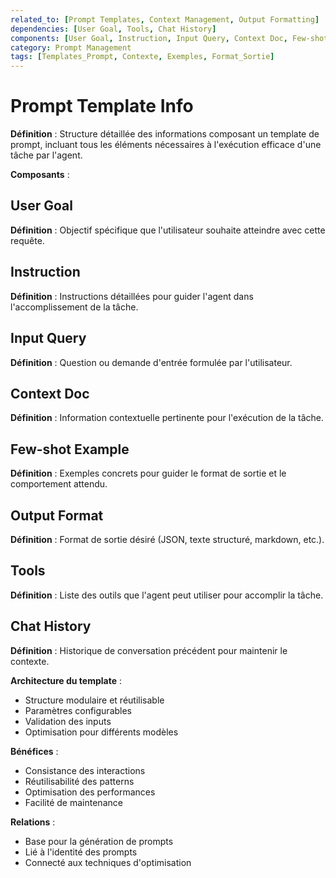 ```yaml
---
related_to: [Prompt Templates, Context Management, Output Formatting]
dependencies: [User Goal, Tools, Chat History]
components: [User Goal, Instruction, Input Query, Context Doc, Few-shot Example, Output Format, Tools, Chat History]
category: Prompt Management
tags: [Templates_Prompt, Contexte, Exemples, Format_Sortie]
---
```


# Prompt Template Info

**Définition** : Structure détaillée des informations composant un template de prompt, incluant tous les éléments nécessaires à l'exécution efficace d'une tâche par l'agent.

**Composants** :

## User Goal
**Définition** : Objectif spécifique que l'utilisateur souhaite atteindre avec cette requête.

## Instruction
**Définition** : Instructions détaillées pour guider l'agent dans l'accomplissement de la tâche.

## Input Query
**Définition** : Question ou demande d'entrée formulée par l'utilisateur.

## Context Doc
**Définition** : Information contextuelle pertinente pour l'exécution de la tâche.

## Few-shot Example
**Définition** : Exemples concrets pour guider le format de sortie et le comportement attendu.

## Output Format
**Définition** : Format de sortie désiré (JSON, texte structuré, markdown, etc.).

## Tools
**Définition** : Liste des outils que l'agent peut utiliser pour accomplir la tâche.

## Chat History
**Définition** : Historique de conversation précédent pour maintenir le contexte.

**Architecture du template** :
- Structure modulaire et réutilisable
- Paramètres configurables
- Validation des inputs
- Optimisation pour différents modèles

**Bénéfices** :
- Consistance des interactions
- Réutilisabilité des patterns
- Optimisation des performances
- Facilité de maintenance

**Relations** :
- Base pour la génération de prompts
- Lié à l'identité des prompts
- Connecté aux techniques d'optimisation
